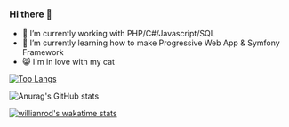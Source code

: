 ### Hi there 👋

- 🔭 I’m currently working with PHP/C#/Javascript/SQL
- 🌱 I’m currently learning how to make Progressive Web App & Symfony Framework
- :smile_cat: I'm in love with my cat

[![Top Langs](https://github-readme-stats.vercel.app/api/top-langs/?username=amelie-chardon&theme=dracula&langs_count=6&layout=compact&count_private=true)](https://github.com/amelie-chardon/github-readme-stats)

![Anurag's GitHub stats](https://github-readme-stats.vercel.app/api?username=amelie-chardon&theme=dracula&count_private=true)

[![willianrod's wakatime stats](https://github-readme-stats.vercel.app/api/wakatime?username=amelie_chardon&theme=dracula)](https://github.com/amelie-chardon/github-readme-stats)



